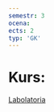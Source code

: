 ```yaml
---
semestr: 3
ocena: 
ects: 2
typ: 'GK'
---
```


# Kurs:
[Labolatoria](Notatki/Semestr%203/Fizyka%203.1/Labolatoria/Labolatoria.md)